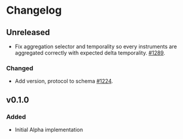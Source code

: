 # Changelog

## Unreleased

- Fix aggregation selector and temporality so every instruments are aggregated
  correctly with expected delta temporality.
    [#1289](https://github.com/open-telemetry/opentelemetry-rust/pull/1289).

### Changed

- Add version, protocol to schema
    [#1224](https://github.com/open-telemetry/opentelemetry-rust/pull/1224).

## v0.1.0

### Added

- Initial Alpha implementation
